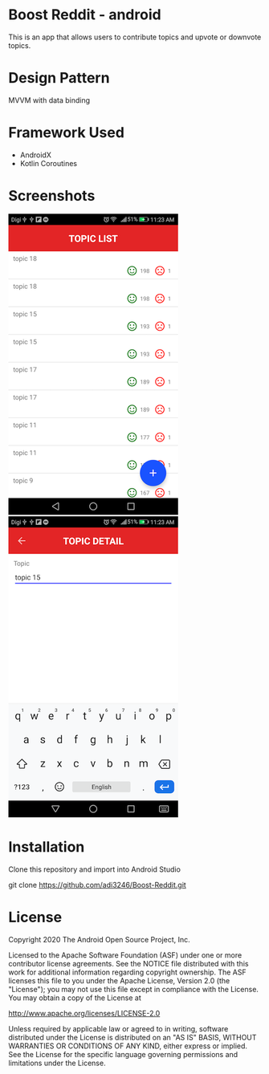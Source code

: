 # Boost Reddit - android

This is an app that allows users to contribute topics and upvote or downvote topics.


# Design Pattern
MVVM with data binding

# Framework Used
- AndroidX
- Kotlin Coroutines

# Screenshots
![](Screenshot_1.png)
![](Screenshot_2.png)

# Installation
Clone this repository and import into Android Studio

git clone https://github.com/adi3246/Boost-Reddit.git

# License
Copyright 2020 The Android Open Source Project, Inc.

Licensed to the Apache Software Foundation (ASF) under one or more contributor license agreements. See the NOTICE file distributed with this work for additional information regarding copyright ownership. The ASF licenses this file to you under the Apache License, Version 2.0 (the "License"); you may not use this file except in compliance with the License. You may obtain a copy of the License at

http://www.apache.org/licenses/LICENSE-2.0

Unless required by applicable law or agreed to in writing, software distributed under the License is distributed on an "AS IS" BASIS, WITHOUT WARRANTIES OR CONDITIONS OF ANY KIND, either express or implied. See the License for the specific language governing permissions and limitations under the License.
